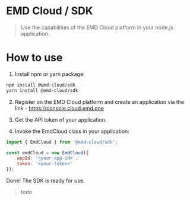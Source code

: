 # EMD Cloud / SDK

> Use the capabilities of the EMD Cloud platform in your node.js application.

# How to use

1. Install npm or yarn package:

```sh
npm install @emd-cloud/sdk
yarn install @emd-cloud/sdk
```

2. Register on the EMD Cloud platform and create an application via the link - https://console.cloud.emd.one

3. Get the API token of your application.

4. Invoke the EmdCloud class in your application:

```javascript
import { EmdCloud } from '@emd-cloud/sdk';

const emdCloud = new EmdCloud({
    appId: '<your-app-id>',
    token: '<your-token>'
});
```

Done! The SDK is ready for use.

> todo
